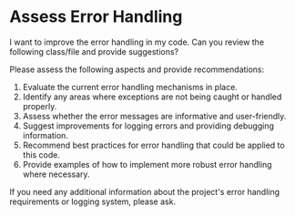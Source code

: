 # Assess Error Handling

I want to improve the error handling in my code. Can you review the following class/file and provide suggestions?



Please assess the following aspects and provide recommendations:

1. Evaluate the current error handling mechanisms in place.
2. Identify any areas where exceptions are not being caught or handled properly.
3. Assess whether the error messages are informative and user-friendly.
4. Suggest improvements for logging errors and providing debugging information.
5. Recommend best practices for error handling that could be applied to this code.
6. Provide examples of how to implement more robust error handling where necessary.

If you need any additional information about the project's error handling requirements or logging system, please ask.